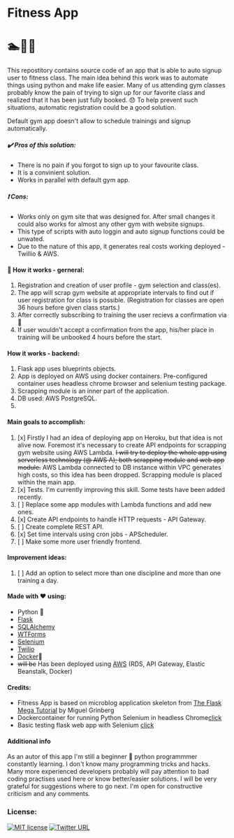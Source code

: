 # Fitness App
# :swimmer::bicyclist::runner:

This repostitory contains source code of an app that is able to auto signup user to fitness class. The main idea behind this work was to automate things using python and make life easier.
Many of us attending gym classes probably know the pain of trying to sign up for our favorite class and realized that it has been just fully booked. :disappointed: To help prevent such situations, automatic registration could be a good solution. 

Default gym app doesn't allow to schedule trainings and signup automatically.


##### :heavy_check_mark: Pros of this solution:
* There is no pain if you forgot to sign up to your favourite class.
* It is a convinient solution.
* Works in parallel with default gym app.

##### :heavy_exclamation_mark: Cons:
* Works only on gym site that was designed for. After small changes it could also works for almost any other gym with website signups.
* This type of scripts with auto loggin and auto signup functions could be unwated.
* Due to the nature of this app, it generates real costs working deployed - Twillio & AWS. 

#### :hammer: How it works - gerneral:
1. Registration and creation of user profile - gym selection and class(es).
2. The app will scrap gym website at appropriate intervals to find out if user registration for class is possible. (Registration for classes are open 36 hours before given class starts.)
3. After correctly subscribing to training the user recievs a confirmation via :iphone:
4. If user wouldn't accept a confirmation from the app, his/her place in training will be unbooked 4 hours before the start.

#### How it works - backend:
1. Flask app uses blueprints objects.
2. App is deployed on AWS using docker containers. Pre-configured container uses headless chrome browser and selenium testing package.
3. Scrapping module is an inner part of the application. 
4. DB used: AWS PostgreSQL.
3. 



#### Main goals to accomplish:
1. [x] Firstly I had an idea of deploying app on Heroku, but that idea is not alive now. Foremost it's necessary to create API endpoints for scrapping gym website using AWS Lambda. ~~I will try to deploy the whole app using serverless technology (@ AWS Λ); both scrapping module and web app module.~~ AWS Lambda connected to DB instance within VPC generates high costs, so this idea has been dropped. Scrapping module is placed within the main app.
2. [x] Tests. I'm currently improving this skill. Some tests have been added recently.
3. [ ] Replace some app modules with Lambda functions and add new ones.
4. [x] Create API endpoints to handle HTTP requests - API Gateway.
5. [ ] Create complete REST API.
6. [x] Set time intervals using cron jobs - APScheduler.
7. [ ] Make some more user friendly frontend.

#### Improvement ideas:
1. [ ] Add an option to select more than one discipline and more than one training a day.

#### Made with :heart: using:
* Python :snake:
* [Flask](https://github.com/pallets/flask)
* [SQLAlchemy](https://github.com/pallets/flask-sqlalchemy)
* [WTForms](https://flask-wtf.readthedocs.io/en/stable/)
* [Selenium](https://github.com/SeleniumHQ/selenium)
* [Twilio](https://www.twilio.com/)
* [Docker](https://www.docker.com/):whale:
* ~~will be~~ Has been deployed using [AWS](https://aws.amazon.com/lambda/) (RDS, API Gateway, Elastic Beanstalk, Docker)

#### Credits:
 - Fitness App is based on microblog application skeleton from [The Flask Mega Tutorial](https://blog.miguelgrinberg.com/post/the-flask-mega-tutorial-part-i-hello-world) by Miguel Grinberg
 - Dockercontainer for running Python Selenium in headless Chrome[click](https://github.com/joyzoursky/docker-python-chromedriver)
 - Basic testing flask web app with Selenium [click](https://scotch.io/tutorials/test-a-flask-app-with-selenium-webdriver-part-1)


#### Additional info
As an autor of this app I'm still a beginner :beginner: python programmmer constantly learning. I don't know many programming tricks and hacks. Many more experienced developers probably will pay attention to bad coding practises used here or know better/easier solutions. I will be very grateful for suggestions where to go next. I'm open for constructive criticism and any comments.

### License:
[![MIT license](http://img.shields.io/badge/license-MIT-brightgreen.svg)](http://opensource.org/licenses/MIT) [![Twitter URL](https://img.shields.io/twitter/url/https/twitter.com/fold_left.svg?style=social&label=%20%40mihalw28)](https://twitter.com/mihalw28)
